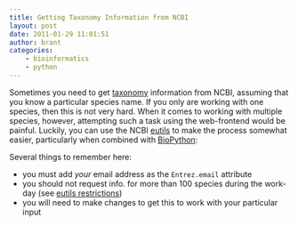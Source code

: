 ```yaml
---
title: Getting Taxonomy Information from NCBI
layout: post
date: 2011-01-29 11:01:51
author: brant
categories:
    - bioinformatics
    - python
---
```


Sometimes you need to get [taxonomy][1] information from NCBI, assuming that you know a particular species name.  If you only are working with one species, then this is not very hard.  When it comes to working with multiple species, however, attempting such a task using the web-frontend would be painful.  Luckily, you can use the NCBI [eutils][2] to make the process somewhat easier, particularly when combined with [BioPython][3]:

<script src="https://gist.github.com/802094.js"> </script>

Several things to remember here:

 * you must add *your* email address as the `Entrez.email` attribute
 * you should not request info. for more than 100 species during the work-day (see [eutils restrictions][4])
 * you will need to make changes to get this to work with your particular input

[1]:http://www.ncbi.nlm.nih.gov/Taxonomy/
[2]:http://eutils.ncbi.nlm.nih.gov/
[3]:http://biopython.org/wiki/Biopython
[4]:http://eutils.ncbi.nlm.nih.gov/entrez/query/static/eutils_help.html#UserSystemRequirements
